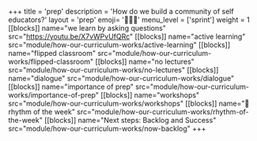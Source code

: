 +++
title = 'prep'
description = 'How do we build a community of self educators?'
layout = 'prep'
emoji= '🧑🏾‍💻'
menu_level = ['sprint']
weight = 1
[[blocks]]
name="we learn by asking questions"
src="https://youtu.be/X7vWPvUfQRc"
[[blocks]]
name="active learning"
src="module/how-our-curriculum-works/active-learning"
[[blocks]]
name="flipped classroom"
src="module/how-our-curriculum-works/flipped-classroom"
[[blocks]]
name="no lectures"
src="module/how-our-curriculum-works/no-lectures"
[[blocks]]
name="dialogue"
src="module/how-our-curriculum-works/dialogue"
[[blocks]]
name="importance of prep"
src="module/how-our-curriculum-works/importance-of-prep"
[[blocks]]
name="workshops"
src="module/how-our-curriculum-works/workshops"
[[blocks]]
name="🥁 rhythm of the week"
src="module/how-our-curriculum-works/rhythm-of-the-week"
[[blocks]]
name="Next steps: Backlog and Success"
src="module/how-our-curriculum-works/now-backlog"
+++
